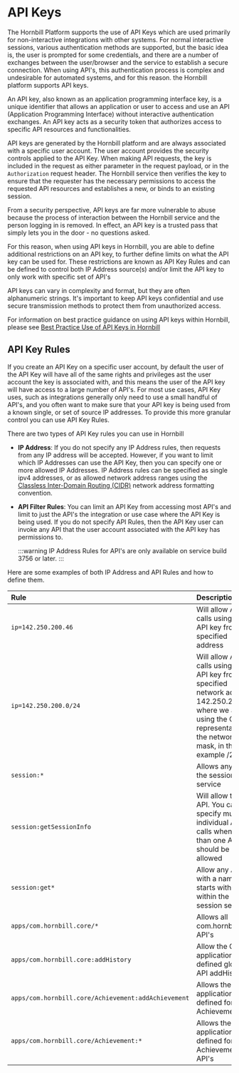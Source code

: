 # API Keys

The Hornbill Platform supports the use of API Keys which are used primarily for non-interactive integrations with other systems.  For normal interactive sessions, various authentication methods are supported, but the basic idea is, the user is prompted for some credentials, and there are a number of exchanges between the user/browser and the service to establish a secure connection.   When using API's, this authentication process is complex and undesirable for automated systems, and for this reason. the Hornbill platform supports API keys.  

An API key, also known as an application programming interface key, is a unique identifier that allows an application or user to access and use an API (Application Programming Interface) without interactive authentication exchanges. An API key acts as a security token that authorizes access to specific API resources and functionalities.

API keys are generated by the Hornbill platform and are always associated with a specific user account. The user account provides the security controls applied to the API Key.  When making API requests, the key is included in the request as either parameter in the request payload, or in the `Authorization` request header. The Hornbill service then verifies the key to ensure that the requester has the necessary permissions to access the requested API resources and establishes a new, or binds to an existing session. 

From a security perspective, API keys are far more vulnerable to abuse because the process of interaction between the Hornbill service and the person logging in is removed. In effect, an API key is a trusted pass that simply lets you in the door - no questions asked. 

For this reason, when using API keys in Hornbill, you are able to define additional restrictions on an API key, to further define limits on what the API key can be used for.  These restrictions are known as API Key Rules and can be defined to control both IP Address source(s) and/or limit the API key to only work with specific set of API's

API keys can vary in complexity and format, but they are often alphanumeric strings. It's important to keep API keys confidential and use secure transmission methods to protect them from unauthorized access.

For information on best practice guidance on using API keys within Hornbill, please see [Best Practice Use of API Keys in Hornbill](/esp-fundamentals/best-practice/api-keys)

## API Key Rules

If you create an API Key on a specific user account, by default the user of the API Key will have all of the same rights and privileges ast the user account the key is associated with, and this means the user of the API key will have access to a large number of API's.  For most use cases, API Key uses, such as integrations generally only need to use a small handful of API's, and you often want to make sure that your API key is being used from a known single, or set of source IP addresses.  To provide this more granular control you can use API Key Rules.

There are two types of API Key rules you can use in Hornbill

- __IP Address__: If you do not specify any IP Address rules, then requests from any IP address will be accepted.  However, if you want to limit which IP Addresses can use the API Key, then you can specify one or more allowed IP Addresses. IP Address rules can be specified as single ipv4 addresses, or as allowed network address ranges using the [Classless Inter-Domain Routing (CIDR)](https://en.wikipedia.org/wiki/Classless_Inter-Domain_Routing) network address formatting convention.

- __API Filter Rules__: You can limit an API Key from accessing most API's and limit to just the API's the integration or use case where the API Key is being used.  If you do not specify API Rules, then the API Key user can invoke any API that the user account associated with the API key has permissions to.

  :::warning
  IP Address Rules for API's are only available on service build 3756 or later. 
  :::

Here are some examples of both IP Address and API Rules and how to define them.  

|Rule|Description|
|:--|:--|
|`ip=142.250.200.46`|Will allow API calls using this API key from the specified address|
|`ip=142.250.200.0/24`|Will allow API calls using this API key from the specified network address 142.250.200.x where we are using the CIDR representation of the network mask, in this example /24|
|`session:*`|Allows any API in the session service|
|`session:getSessionInfo`|Will allow this API. You can specify multiple individual API calls when more than one API call should be allowed|
|`session:get*`|Allow any API with a name that starts with 'get' within the session service|
|`apps/com.hornbill.core/*`|Allows all com.hornbill.core API's|
|`apps/com.hornbill.core:addHistory`| Allow the Core application defined global API addHistory
|`apps/com.hornbill.core/Achievement:addAchievement`|Allows the application defined for entity Achievement|
|`apps/com.hornbill.core/Achievement:*`|Allows the application defined for entity Achievement's API's|


